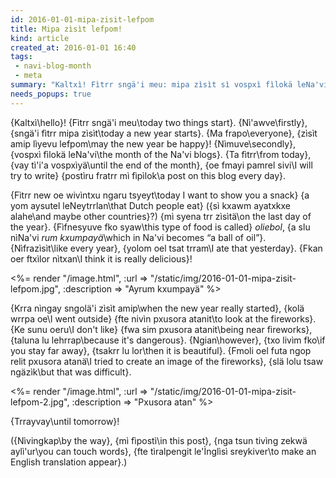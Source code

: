 ```yaml
---
id: 2016-01-01-mipa-zisit-lefpom
title: Mipa zìsìt lefpom!
kind: article
created_at: 2016-01-01 16:40
tags:
 - navi-blog-month
 - meta
summary: "Kaltxì! Fìtrr sngä'i meu: mipa zìsìt sì vospxì fìlokä leNa'vi..."
needs_popups: true
---
```


{Kaltxì\hello}!
{Fìtrr sngä'i meu\today two things start}.
{Nì'awve\firstly},
{sngä'i fìtrr mipa zìsìt\today a new year starts}.
{Ma frapo\everyone},
{zìsìt amip lìyevu lefpom\may the new year be happy}!
{Nìmuve\secondly},
{vospxì fìlokä leNa'vi\the month of the Na'vi blogs}.
{Ta fìtrr\from today},
{vay tì'i'a vospxìyä\until the end of the month},
{oe fmayi pamrel sivi\I will try to write}
{postìru fratrr mì fìpìlok\a post on this blog every day}.

{Fìtrr new oe wivìntxu ngaru tsyeyt\today I want to show you a snack}
{a yom aysutel leNeytrrlan\that Dutch people eat}
({sì kxawm ayatxkxe alahe\and maybe other countries}?)
{mì syena trr zìsìtä\on the last day of the year}.
{Fìfnesyuve fko syaw\this type of food is called} <i>oliebol</i>,
{a slu nìNa'vi <i>rum kxumpayä</i>\which in Na'vi becomes &ldquo;a ball of oil&rdquo;}.
{Nìfrazìsìt\like every year},
{yolom oel tsat trram\I ate that yesterday}.
{Fkan oer ftxìlor nìtxan\I think it is really delicious}!

<%= render "/image.html", :url => "/static/img/2016-01-01-mipa-zisit-lefpom.jpg", :description => "Ayrum kxumpayä" %>

{Krra nìngay sngolä'i zìsìt amip\when the new year really started},
{kolä wrrpa oe\I went outside}
{fte nivìn pxusora atanit\to look at the fireworks}.
{Ke sunu oeru\I don't like}
{fwa sim pxusora atanit\being near fireworks},
{taluna lu lehrrap\because it's dangerous}.
{Ngian\however},
{txo livìm fko\if you stay far away},
{tsakrr lu lor\then it is beautiful}.
{Fmoli oel futa ngop relit pxusora atanä\I tried to create an image of the fireworks},
{slä lolu tsaw ngäzìk\but that was difficult}.

<%= render "/image.html", :url => "/static/img/2016-01-01-mipa-zisit-lefpom-2.jpg", :description => "Pxusora atan" %>

{Trrayvay\until tomorrow}!

({Nìvingkap\by the way},
{mì fìpostì\in this post},
{nga tsun tivìng zekwä aylì'ur\you can touch words},
{fte tìralpengit le'Ìnglìsì sreykiver\to make an English translation appear}.)
